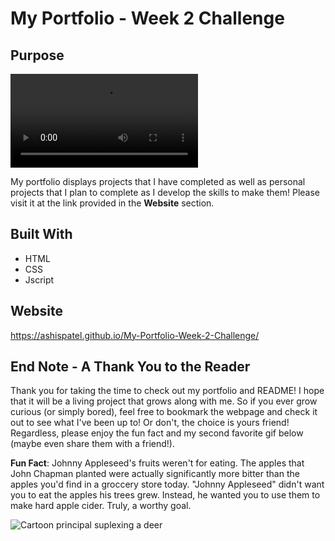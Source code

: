 # My Portfolio - Week 2 Challenge

## Purpose

![Portfolio Preview gif](https://github.com/AshisPatel/My-Portfolio-Week-2-Challenge/blob/main/assets/videos/portfolio-preview.webm)

My portfolio displays projects that I have completed as well as personal projects that I plan to complete as I develop the skills to make them! Please visit it at the link provided in the **Website** section. 

## Built With
* HTML
* CSS
* Jscript

## Website
https://ashispatel.github.io/My-Portfolio-Week-2-Challenge/ 

## End Note - A Thank You to the Reader 

Thank you for taking the time to check out my portfolio and README! I hope that it will be a living project that grows along with me. So if you ever grow curious (or simply bored), feel free to bookmark the webpage and check it out to see what I've been up to! Or don't, the choice is yours friend! Regardless, please enjoy the fun fact and my second favorite gif below (maybe even share them with a friend!). 

**Fun Fact**: Johnny Appleseed's fruits weren't for eating. The apples that John Chapman planted were actually significantly more bitter than the apples you'd find in a groccery store today. "Johnny Appleseed" didn't want you to eat the apples his trees grew. Instead, he wanted you to use them to make hard apple cider. Truly, a worthy goal. 

![Cartoon principal suplexing a deer](https://github.com/AshisPatel/My-Portfolio-Week-2-Challenge/blob/main/assets/videos/deer-suplex.gif)
